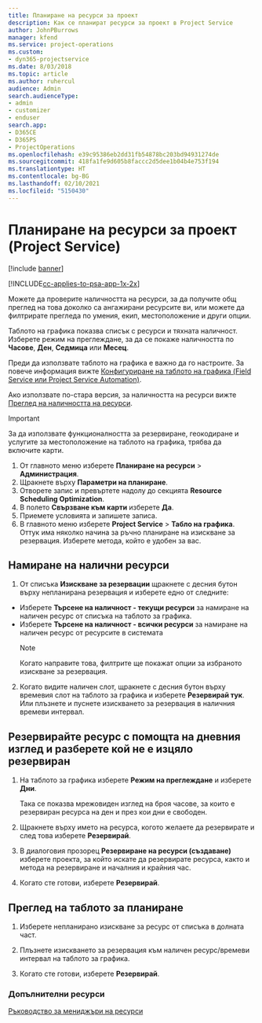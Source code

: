 ```yaml
---
title: Планиране на ресурси за проект
description: Как се планират ресурси за проект в Project Service
author: JohnPBurrows
manager: kfend
ms.service: project-operations
ms.custom:
- dyn365-projectservice
ms.date: 8/03/2018
ms.topic: article
ms.author: ruhercul
audience: Admin
search.audienceType:
- admin
- customizer
- enduser
search.app:
- D365CE
- D365PS
- ProjectOperations
ms.openlocfilehash: e39c95386eb2dd31fb54878bc203bd94931274de
ms.sourcegitcommit: 418fa1fe9d605b8faccc2d5dee1b04b4e753f194
ms.translationtype: HT
ms.contentlocale: bg-BG
ms.lasthandoff: 02/10/2021
ms.locfileid: "5150430"
---
```

# <a name="schedule-resources-for-a-project-project-service"></a>Планиране на ресурси за проект (Project Service)

[!include [banner](../includes/psa-now-project-operations.md)]

[!INCLUDE[cc-applies-to-psa-app-1x-2x](../includes/cc-applies-to-psa-app-1x-2x.md)]

Можете да проверите наличността на ресурси, за да получите общ преглед на това доколко са ангажирани ресурсите ви, или можете да филтрирате прегледа по умения, екип, местоположение и други опции.  
  
Таблото на графика показва списък с ресурси и тяхната наличност. Изберете режим на преглеждане, за да се покаже наличността по **Часове**, **Ден**, **Седмица** или **Месец**.  
  
Преди да използвате таблото на графика е важно да го настроите. За повече информация вижте [Конфигуриране на таблото на графика (Field Service или Project Service Automation)](https://docs.microsoft.com/dynamics365/field-service/configure-schedule-board).
  
Ако използвате по-стара версия, за наличността на ресурси вижте [Преглед на наличността на ресурси](../psa/view-resource-availability.md).  

> [!IMPORTANT]
>  За да използвате функционалността за резервиране, геокодиране и услугите за местоположение на таблото на графика, трябва да включите карти.  
> 
> 1. От главното меню изберете **Планиране на ресурси** > **Администрация**.  
> 2. Щракнете върху **Параметри на планиране**.  
> 3. Отворете запис и превъртете надолу до секцията **Resource Scheduling Optimization**.  
> 4. В полето **Свързване към карти** изберете **Да**.  
> 5. Приемете условията и запишете записа.  
> 6. В главното меню изберете **Project Service** > **Табло на графика**. Оттук има няколко начина за ръчно планиране на изискване за резервация. Изберете метода, който е удобен за вас.
  
## <a name="find-available-resources"></a>Намиране на налични ресурси

1.  От списъка **Изискване за резервации** щракнете с десния бутон върху непланирана резервация и изберете едно от следните:  
  
- Изберете **Търсене на наличност - текущи ресурси** за намиране на наличен ресурс от списъка на таблото за графика.  
- Изберете **Търсене на наличност - всички ресурси** за намиране на наличен ресурс от ресурсите в системата  
   > [!NOTE]
   >  Когато направите това, филтрите ще покажат опции за избраното изискване за резервация.  
  
2. Когато видите наличен слот, щракнете с десния бутон върху времевия слот на таблото за графика и изберете **Резервирай тук**. Или плъзнете и пуснете изискването за резервация в наличния времеви интервал.  
  

## <a name="book-a-resource-using-the-daily-view-and-find-whos-under-booked"></a>Резервирайте ресурс с помощта на дневния изглед и разберете кой не е изцяло резервиран
  
1.  На таблото за графика изберете **Режим на преглеждане** и изберете **Дни**.  
  
    Така се показва мрежовиден изглед на броя часове, за които е резервиран ресурса на ден и през кои дни е свободен.  
  
2.  Щракнете върху името на ресурса, когото желаете да резервирате и след това изберете **Резервирай**.  
  
3.  В диалоговия прозорец **Резервиране на ресурси (създаване)** изберете проекта, за който искате да резервирате ресурса, както и метода на резервиране и началния и крайния час.  
  
4.  Когато сте готови, изберете **Резервирай**.  
  
## <a name="view-to-the-schedule-board"></a>Преглед на таблото за планиране
  
1.  Изберете непланирано изискване за ресурс от списъка в долната част.  
  
2.  Плъзнете изискването за резервация към наличен ресурс/времеви интервал на таблото за графика.  
  
3.  Когато сте готови, изберете **Резервирай**.  
  
### <a name="additional-resources"></a>Допълнителни ресурси  
 [Ръководство за мениджъри на ресурси](../psa/resource-manager-guide.md)
